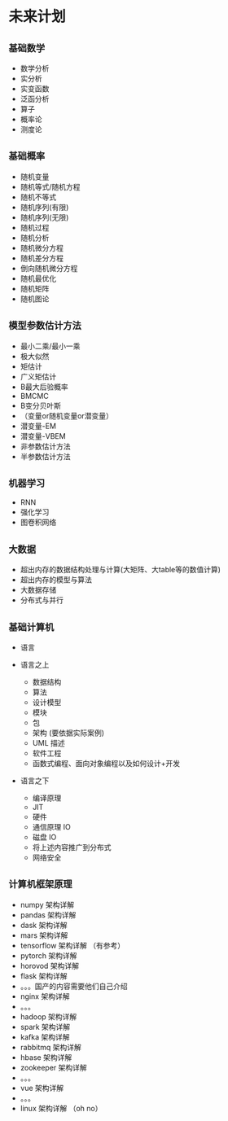 # 未来计划
## `基础数学`    
* 数学分析
* 实分析
* 实变函数
* 泛函分析
* 算子
* 概率论
* 测度论

## `基础概率`    
* 随机变量
* 随机等式/随机方程
* 随机不等式
* 随机序列(有限)
* 随机序列(无限)
* 随机过程
* 随机分析
* 随机微分方程
* 随机差分方程
* 倒向随机微分方程
* 随机最优化
* 随机矩阵
* 随机图论 

## `模型参数估计方法`    
* 最小二乘/最小一乘
* 极大似然
* 矩估计
* 广义矩估计
* B最大后验概率
* BMCMC
* B变分贝叶斯
* （变量or随机变量or潜变量）
* 潜变量-EM
* 潜变量-VBEM
* 非参数估计方法
* 半参数估计方法


## `机器学习`        
* RNN
* 强化学习
* 图卷积网络

## `大数据`    
* 超出内存的数据结构处理与计算(大矩阵、大table等的数值计算)
* 超出内存的模型与算法
* 大数据存储
* 分布式与并行

## `基础计算机`    

* 语言
* 语言之上
    * 数据结构
    * 算法
    * 设计模型
    * 模块
    * 包
    * 架构 (要依据实际案例)
    * UML 描述
    * 软件工程
    * 函数式编程、面向对象编程以及如何设计+开发


* 语言之下
    * 编译原理
    * JIT
    * 硬件
    * 通信原理 IO
    * 磁盘 IO
    * 将上述内容推广到分布式
    * 网络安全


## `计算机框架原理` 
* numpy 架构详解
* pandas 架构详解
* dask 架构详解
* mars 架构详解
* tensorflow 架构详解 （有参考）
* pytorch 架构详解
* horovod 架构详解
* flask 架构详解
* 。。。国产的内容需要他们自己介绍
* nginx 架构详解
* 。。。
* hadoop 架构详解
* spark 架构详解
* kafka 架构详解
* rabbitmq 架构详解
* hbase 架构详解
* zookeeper 架构详解
* 。。。
* vue 架构详解
* 。。。
* linux 架构详解 （oh no）



